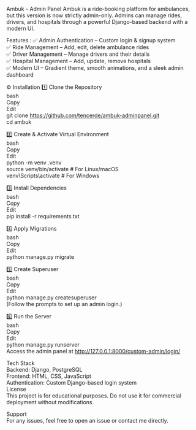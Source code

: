 Ambuk - Admin Panel 
Ambuk is a ride-booking platform for ambulances, but this version is now strictly admin-only. Admins can manage rides, drivers, and hospitals through a powerful Django-based backend with a modern UI.

Features :
✅ Admin Authentication – Custom login & signup system <br>
✅ Ride Management – Add, edit, delete ambulance rides <br>
✅ Driver Management – Manage drivers and their details <br>
✅ Hospital Management – Add, update, remove hospitals <br>
✅ Modern UI – Gradient theme, smooth animations, and a sleek admin dashboard<br>

⚙️ Installation
1️⃣ Clone the Repository<br>
bash<br>
Copy<br>
Edit<br>
git clone https://github.com/tencerde/ambuk-adminpanel.git<br>
cd ambuk<br>

2️⃣ Create & Activate Virtual Environment<br>
bash<br>
Copy<br>
Edit<br>
python -m venv .venv<br>
source venv/bin/activate  # For Linux/macOS<br>
venv\Scripts\activate     # For Windows<br>

3️⃣ Install Dependencies<br>
bash<br>
Copy<br>
Edit<br>
pip install -r requirements.txt<br>

4️⃣ Apply Migrations<br>
bash<br>
Copy<br>
Edit<br>
python manage.py migrate<br>

5️⃣ Create Superuser<br>
bash<br>
Copy<br>
Edit<br>
python manage.py createsuperuser<br>
(Follow the prompts to set up an admin login.)<br>

6️⃣ Run the Server<br>
bash<br>
Copy<br>
Edit<br>
python manage.py runserver<br>
Access the admin panel at http://127.0.0.1:8000/custom-admin/login/<br>

Tech Stack<br>
Backend: Django, PostgreSQL<br>
Frontend: HTML, CSS, JavaScript<br>
Authentication: Custom Django-based login system<br>
License<br>
This project is for educational purposes. Do not use it for commercial deployment without modifications.<br>

Support<br>
For any issues, feel free to open an issue or contact me directly.<br> 
